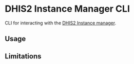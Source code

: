 # DHIS2 Instance Manager CLI

CLI for interacting with the [DHIS2 Instance manager](https://github.com/dhis2-sre/im-manager).

## Usage

## Limitations

